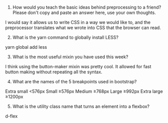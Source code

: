 <!-- Answers to the Self Study Questions go here -->

1. How would you teach the basic ideas behind preprocessing to a friend?  Please don't copy and paste an answer here, use your own thoughts.

I would say it allows us to write CSS in a way we would like to, and the preprocessor translates what we wrote into CSS that the browser can read.

2. What is the yarn command to globally install LESS?

yarn global add less

3. What is the most useful mixin you have used this week?

I think using the button-maker mixin was pretty cool. It allowed for fast button making without repeating all the syntax.

4. What are the names of the 5 breakpoints used in bootstrap?

Extra small <576px 
Small ≥576px 
Medium ≥768px 
Large ≥992px 
Extra large ≥1200px

5. What is the utility class name that turns an element into a flexbox?

d-flex
